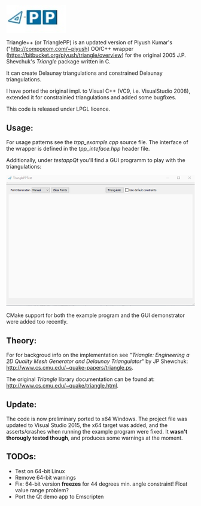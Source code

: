 [comment]: # " ![triangle-PP's logo](triangle-PP-sm.jpg) "
<img src="triangle-PP-sm.jpg" alt="triangle-PP's logo" width="160"/>

Triangle++ (or TrianglePP) is an updated version of Piyush Kumar's ("http://compgeom.com/~piyush) OO/C++ wrapper (https://bitbucket.org/piyush/triangle/overview) for the original 2005 J.P. Shevchuk's *Triangle* package written in C.

It can create Delaunay triangulations and constrained Delaunay triangulations. 

I have ported the original impl. to Visual C++ (VC9, i.e. VisualStudio 2008), extended it for constrainied triangulations and added some bugfixes. 

This code is released under LPGL licence.

## Usage:

For usage patterns see the *trpp_example.cpp* source file. The interface of the wrapper is defined in the *tpp_inteface.hpp* header file.

Additionally, under *testappQt* you'll find a GUI programm to play with the triangulations:

![triangle-PP's GUI test program](triangle-pp-testApp.gif)

CMake support for both the example program and the GUI demonstrator were added too recently.

## Theory:

For for backgroud info on the implementation see "*Triangle: Engineering a 2D Quality Mesh Generator and Delaunay Triangulator*" by JP Shewchuk: http://www.cs.cmu.edu/~quake-papers/triangle.ps.

The original *Triangle* library documentation can be found at: http://www.cs.cmu.edu/~quake/triangle.html.

## Update:

The code is now preliminary ported to x64 Windows. The project file was updated to Visual Studio 2015, the x64 target was added, and the asserts/crashes when running the example program were fixed. It **wasn't thorougly tested though**, and produces some warnings at the moment. 


## TODOs:
 - Test on 64-bit Linux
 - Remove 64-bit warnings
 - Fix: 64-bit version **freezes** for 44 degrees min. angle constraint! Float value range problem?
 - Port the Qt demo app to Emscripten
